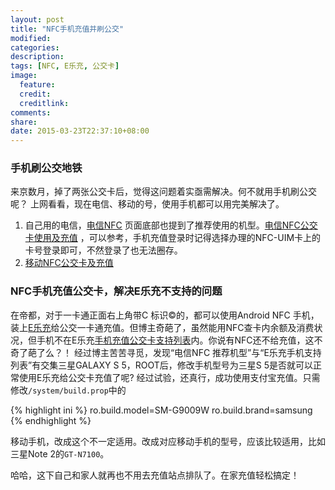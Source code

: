 ```yaml
---
layout: post
title: "NFC手机充值并刷公交"
modified:
categories: 
description:
tags: [NFC, E乐充, 公交卡]
image:
  feature:
  credit:
  creditlink:
comments:
share:
date: 2015-03-23T22:37:10+08:00
---
```


### 手机刷公交地铁

来京数月，掉了两张公交卡后，觉得这问题着实亟需解决。何不就用手机刷公交呢？
上网看看，现在电信、移动的号，使用手机都可以用完美解决了。

1. 自己用的电信，[电信NFC] 页面底部也提到了推荐使用的机型。[电信NFC公交卡使用及充值] ，可以参考，手机充值登录时记得选择办理的NFC-UIM卡上的卡号登录即可，不然登录了也无法圈存。
2. [移动NFC公交卡及充值]

### NFC手机充值公交卡，解决E乐充不支持的问题

在帝都，对于一卡通正面右上角带C 标识©的，都可以使用Android NFC 手机，装上[E乐充]给公交一卡通充值。但博主奇葩了，虽然能用NFC查卡内余额及消费状况，但手机不在E乐充[手机充值公交卡支持列表]内。你说有NFC还不给充值，这不奇了葩了么？！
经过博主苦苦寻觅，发现“电信NFC 推荐机型”与“E乐充手机支持列表”有交集三星GALAXY S 5，ROOT后，修改手机型号为三星S 5是否就可以正常使用E乐充给公交卡充值了呢? 经过试验，还真行，成功使用支付宝充值。只需修改`/system/build.prop`中的

{% highlight ini %}
ro.build.model=SM-G9009W
ro.build.brand=samsung
{% endhighlight %}

移动手机，改成这个不一定适用。改成对应移动手机的型号，应该比较适用，比如三星Note 2的`GT-N7100`。

哈哈，这下自己和家人就再也不用去充值站点排队了。在家充值轻松搞定！

[电信NFC]: http://nfc.189.cn
[电信NFC公交卡使用及充值]: http://nfc.189.cn/ct_bus.html
[移动NFC公交卡及充值]: http://tech.sina.com.cn/mobile/n/2014-02-21/08269180354.shtml
[手机充值公交卡支持列表]: http://www.hzt360.com/beijing/nfclist.html
[E乐充]: http://www.hzt360.com/download
